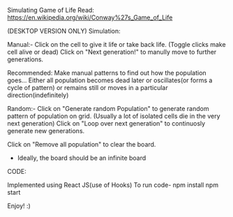 Simulating Game of Life
Read: https://en.wikipedia.org/wiki/Conway%27s_Game_of_Life

(DESKTOP VERSION ONLY)
Simulation:

Manual:-
Click on the cell to give it life or take back life. (Toggle clicks make cell alive or dead)
Click on "Next generation!" to manully move to further generations.

Recommended: Make manual patterns to find out how the population goes...
Either all population becomes dead later or oscillates(or forms a cycle of pattern) or remains still or moves in a particular direction(indefinitely)

Random:-
Click on "Generate random Population" to generate random pattern of population on grid. (Usually a lot of isolated cells die in the very next generation)
Click on "Loop over next generation" to continuosly generate new generations.


Click on "Remove all population" to clear the board. 

* Ideally, the board should be an infinite board

CODE:

Implemented using React JS(use of Hooks)
To run code-
npm install
npm start

Enjoy! :)
